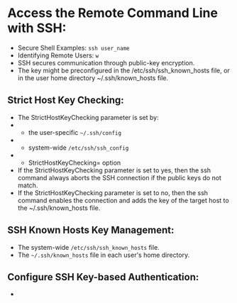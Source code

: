 # Access the Remote Command Line with SSH:

- Secure Shell Examples: `ssh user_name`
- Identifying Remote Users: `w`
- SSH secures communication through public-key encryption.
- The key might be preconfigured in the /etc/ssh/ssh_known_hosts file, or in the user home directory ~/.ssh/known_hosts file.

## Strict Host Key Checking:
- The StrictHostKeyChecking parameter is set by:
- - the user-specific `~/.ssh/config`
- - system-wide `/etc/ssh/ssh_config`
- - StrictHostKeyChecking= option
- If the StrictHostKeyChecking parameter is set to yes, then the ssh command always aborts the SSH connection if the public keys do not match.
- If the StrictHostKeyChecking parameter is set to no, then the ssh command enables the connection and adds the key of the target host to the ~/.ssh/known_hosts file.


## SSH Known Hosts Key Management:
- The system-wide `/etc/ssh/ssh_known_hosts` file.
- The `~/.ssh/known_hosts` file in each user's home directory.

## Configure SSH Key-based Authentication:
- 





